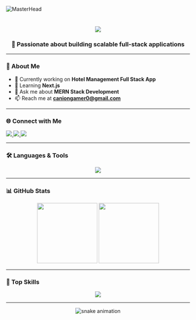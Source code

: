 <!-- Banner -->
![MasterHead](https://miro.medium.com/v2/resize:fit:1024/0*PP5k92twh_W05yzF.jpg)

<!-- Typing Animation -->
<h1 align="center">
  <img src="https://readme-typing-svg.herokuapp.com?font=Fira+Code&weight=600&size=28&pause=1000&color=1E90FF&center=true&vCenter=true&width=500&lines=Hi+%F0%9F%91%8B%2C+I'm+Ranit+Biswas;Full+Stack+Developer+from+India;MERN+%7C+Next.js+%7C+Tailwind+CSS;Always+Learning+New+Tech!">
</h1>

<!-- Short Intro -->
<h3 align="center">🚀 Passionate about building scalable full-stack applications</h3>

---

### 🌟 About Me  
- 🔭 Currently working on **Hotel Management Full Stack App**  
- 🌱 Learning **Next.js**  
- 💬 Ask me about **MERN Stack Development**  
- 📫 Reach me at **caniongamer0@gmail.com**  

---

### 🌐 Connect with Me  
<p align="left">
<a href="mailto:caniongamer0@gmail.com" target="_blank">
  <img src="https://img.shields.io/badge/Email-D14836?style=for-the-badge&logo=gmail&logoColor=white" />
</a>
<a href="https://www.linkedin.com/in/ranit-biswas" target="_blank">
  <img src="https://img.shields.io/badge/LinkedIn-0077b5?style=for-the-badge&logo=linkedin&logoColor=white" />
</a>
<a href="https://github.com/CanionGame" target="_blank">
  <img src="https://img.shields.io/badge/GitHub-000?style=for-the-badge&logo=github&logoColor=white" />
</a>
</p>

---

### 🛠 Languages & Tools  
<p align="center">
  <img src="https://skillicons.dev/icons?i=html,css,bootstrap,tailwind,sass,js,react,next,redux,nodejs,express,mongodb,supabase,cpp,pug" />
</p>

---

### 📊 GitHub Stats  
<p align="center">
  <img src="https://github-readme-stats.vercel.app/api?username=CanionGame&show_icons=true&theme=tokyonight" height="165"/>
  <img src="https://github-readme-streak-stats.herokuapp.com/?user=CanionGame&theme=tokyonight" height="165"/>
</p>

---

### 🚀 Top Skills  
<p align="center">
  <img src="https://github-readme-stats.vercel.app/api/top-langs/?username=CanionGame&layout=compact&theme=tokyonight" />
</p>

---

<!-- Footer Animation -->
<p align="center">
  <img src="https://raw.githubusercontent.com/rodrigograca31/rodrigograca31/master/assets/github-contribution-grid-snake.svg" alt="snake animation" />
</p>
